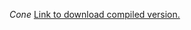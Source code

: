 *Cone*
[Link to download compiled version.](https://drive.google.com/file/d/1ElEwmN8E3-2GAc-A6sduTTLEdUOQmWrf/view?usp=sharing)